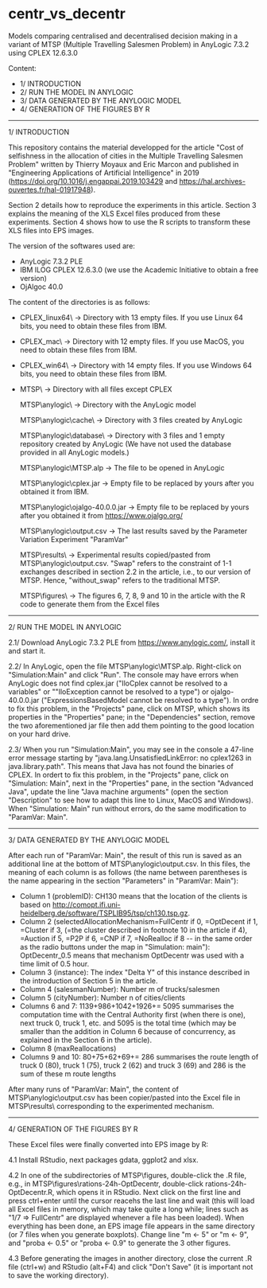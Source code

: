# centr_vs_decentr
Models comparing centralised and decentralised decision making in a variant of MTSP (Multiple Travelling Salesmen Problem) in AnyLogic 7.3.2 using CPLEX 12.6.3.0

Content:
- 1/ INTRODUCTION
- 2/ RUN THE MODEL IN ANYLOGIC
- 3/ DATA GENERATED BY THE ANYLOGIC MODEL
- 4/ GENERATION OF THE FIGURES BY R

*******************************************

1/ INTRODUCTION

This repository contains the material developped for the article "Cost of selfishness in the allocation of cities in the Multiple Travelling Salesmen Problem" written by Thierry Moyaux and Eric Marcon and published in "Engineering Applications of Artificial Intelligence" in 2019 (https://doi.org/10.1016/j.engappai.2019.103429 and https://hal.archives-ouvertes.fr/hal-01917948).

Section 2 details how to reproduce the experiments in this article. Section 3 explains the meaning of the XLS Excel files produced from these experiments. Section 4 shows how to use the R scripts to transform these XLS files into EPS images.

The version of the softwares used are:
- AnyLogic 7.3.2 PLE
- IBM ILOG CPLEX 12.6.3.0 (we use the Academic Initiative to obtain a free version)
- OjAlgoc 40.0

The content of the directories is as follows:
- CPLEX_linux64\  -> Directory with 13 empty files. If you use Linux 64 bits, you need to obtain these files from IBM.
- CPLEX_mac\  -> Directory with 12 empty files. If you use MacOS, you need to obtain these files from IBM.
- CPLEX_win64\  -> Directory with 14 empty files. If you use Windows 64 bits, you need to obtain these files from IBM.
- MTSP\  -> Directory with all files except CPLEX

  MTSP\anylogic\  -> Directory with the AnyLogic model
  
  MTSP\anylogic\cache\  -> Directory with 3 files created by AnyLogic
  
  MTSP\anylogic\database\  -> Directory with 3 files and 1 empty repository created by AnyLogic (We have not used the database provided in all AnyLogic models.)
  
  MTSP\anylogic\MTSP.alp  -> The file to be opened in AnyLogic
  
  MTSP\anylogic\cplex.jar  -> Empty file to be replaced by yours after you obtained it from IBM.
  
  MTSP\anylogic\ojalgo-40.0.0.jar  -> Empty file to be replaced by yours after you obtained it from https://www.ojalgo.org/
  
  MTSP\anylogic\output.csv  -> The last results saved by the Parameter Variation Experiment "ParamVar"
  
  MTSP\results\  -> Experimental results copied/pasted from MTSP\anylogic\output.csv. "Swap" refers to the constraint of 1-1 exchanges described in section 2.2 in the article, i.e., to our version of MTSP. Hence, "without_swap" refers to the traditional MTSP.
  
  MTSP\figures\  -> The figures 6, 7, 8, 9 and 10 in the article with the R code to generate them from the Excel files

*******************************************

2/ RUN THE MODEL IN ANYLOGIC

2.1/ Download AnyLogic 7.3.2 PLE from https://www.anylogic.com/, install it and start it.

2.2/ In AnyLogic, open the file MTSP\anylogic\MTSP.alp. Right-click on "Simulation:Main" and click "Run". The console may have errors when AnyLogic does not find cplex.jar ("IloCplex cannot be resolved to a variables" or ""IloException cannot be resolved to a type") or ojalgo-40.0.0.jar ("ExpressionsBasedModel cannot be resolved to a type"). In ordre to fix this problem, in the "Projects" pane, click on MTSP, which shows its properties in the "Properties" pane; in the "Dependencies" section, remove the two aforementioned jar file then add them pointing to the good location on your hard drive.

2.3/ When you run "Simulation:Main", you may see in the console a 47-line error message starting by "java.lang.UnsatisfiedLinkError: no cplex1263 in java.library.path". This means that Java has not found the binaries of CPLEX. In ordert to fix this problem, in the "Projects" pane, click on "Simulation: Main", next in the "Properties" pane, in the section "Advanced Java", update the line "Java machine arguments" (open the section "Description" to see how to adapt this line to Linux, MacOS and Windows). When "Simulation: Main" run without errors, do the same modification to "ParamVar: Main".

*******************************************

3/ DATA GENERATED BY THE ANYLOGIC MODEL

After each run of "ParamVar: Main", the result of this run is saved as an additional line at the bottom of MTSP\anylogic\output.csv. In this files, the meaning of each column is as follows (the name between parentheses is the name appearing in the section "Parameters" in "ParamVar: Main"):
- Column 1 (problemID): CH130 means that the location of the clients is based on http://comopt.ifi.uni-heidelberg.de/software/TSPLIB95/tsp/ch130.tsp.gz.
- Column 2 (selectedAllocationMechanism=FullCentr if 0, =OptDecent if 1, =Cluster if 3, (=the cluster described in footnote 10 in the article if 4), =Auction if 5, =P2P if 6, =CNP if 7, =NoRealloc if 8 -- in the same order as the radio buttons under the map in "Simulation: main"): OptDecentr_0.5 means that mechanism OptDecentr was used with a time limit of 0.5 hour.
- Column 3 (instance): The index "Delta Y" of this instance described in the introduction of Section 5 in the article.
- Column 4 (salesmanNumber): Number m of trucks/salesmen
- Column 5 (cityNumber): Number n of cities/clients
- Columns 6 and 7: 1139+986+1042+1926+= 5095 summarises the computation time with the Central Authority first (when there is one), next truck 0, truck 1, etc. and 5095 is the total time (which may be smaller than the addition in Column 6 because of concurrency, as explained in the Section 6 in the article).
- Column 8 (maxReallocations)
- Columns 9 and 10: 80+75+62+69+= 286 summarises the route length of truck 0 (80), truck 1 (75), truck 2 (62) and truck 3 (69) and 286 is the sum of these m route lengths

After many runs of "ParamVar: Main", the content of MTSP\anylogic\output.csv has been copier/pasted into the Excel file in MTSP\results\ corresponding to the experimented mechanism.

*******************************************

4/ GENERATION OF THE FIGURES BY R

These Excel files were finally converted into EPS image by R:

4.1 Install RStudio, next packages gdata, ggplot2 and xlsx.

4.2 In one of the subdirectories of MTSP\figures\, double-click the .R file, e.g., in MTSP\figures\rations-24h-OptDecentr, double-click rations-24h-OptDecentr.R, which opens it in RStudio. Next click on the first line and press ctrl+enter until the cursor reacehs the last line and wait (this will load all Excel files in memory, which may take quite a long while; lines such as "1/7 => FullCentr" are displayed whenever a file has been loaded). When everything has been done, an EPS image file appears in the same directory (or 7 files when you generate boxplots). Change line "m <- 5" or "m <- 9", and "proba <- 0.5" or "proba <- 0.9" to generate the 3 other figures.

4.3 Before generating the images in another directory, close the current .R file (ctrl+w) and RStudio (alt+F4) and click "Don't Save" (it is important not to save the working directory).
